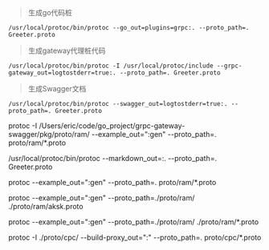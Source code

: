 > 生成go代码桩

```shell
/usr/local/protoc/bin/protoc --go_out=plugins=grpc:. --proto_path=. Greeter.proto
```

> 生成gateway代理桩代码

```shell
/usr/local/protoc/bin/protoc -I /usr/local/protoc/include --grpc-gateway_out=logtostderr=true:. --proto_path=. Greeter.proto
```

> 生成Swagger文档

```shell
/usr/local/protoc/bin/protoc --swagger_out=logtostderr=true:. --proto_path=. Greeter.proto
```

protoc -I /Users/eric/code/go_project/grpc-gateway-swagger/pkg/proto/ram/ --example_out=":gen" --proto_path=. proto/ram/*.proto



/usr/local/protoc/bin/protoc --markdown_out=:. --proto_path=. Greeter.proto



protoc --example_out=":gen" --proto_path=. proto/ram/*.proto



protoc  --example_out=":gen" --proto_path=./proto/ram/ ./proto/ram/aksk.proto



protoc  --example_out=":gen" --proto_path=./proto/ram/ ./proto/ram/*.proto





protoc -I ./proto/cpc/ --build-proxy_out=":" --proto_path=. proto/cpc/*.proto